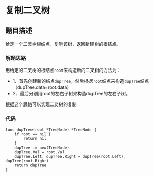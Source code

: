 # 复制二叉树
## 题目描述
给定一个二叉树根结点，复制该树，返回新建树的根结点。

### 解题思路
用给定的二叉树的根结点``root``来构造新的二叉树的方法为：
* 1、首先创建新的结点``dupTree``，然后根据``root``结点来构造``dupTree``结点（dupTree.data=root.data）
* 2、最后分别用root的左右子树来构造dupTree的左右子树。

根据这个思路可以实现二叉树的复制

### 代码
```golang
func dupTree(root *TreeNode) *TreeNode {
	if root == nil {
		return nil
	}
	dupTree := new(TreeNode)
	dupTree.Val = root.Val
	dupTree.Left, dupTree.Right = dupTree(root.Left), dupTree(root.Right)
	return dupTree
}
```